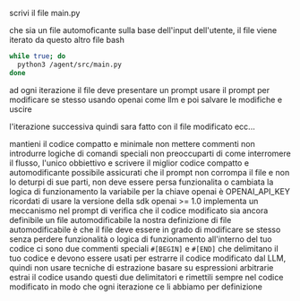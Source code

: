 


scrivi il file main.py

che sia un file automoficante sulla base dell'input dell'utente, 
il file viene iterato da questo altro file bash

```sh
while true; do
  python3 /agent/src/main.py
done
```

ad ogni iterazione il file deve presentare un prompt usare il prompt per modificare se stesso usando openai come llm e poi salvare le modifiche e uscire

l'iterazione successiva quindi sara fatto con il file modificato ecc...

mantieni il codice compatto e minimale 
non mettere commenti
non introdurre logiche di comandi speciali
non preoccuparti di come interromere il flusso,
l'unico obbiettivo e scrivere il miglior codice compatto e automodificante possibile
assicurati che il prompt non corrompa il file e non lo deturpi di sue parti, non deve essere persa funzionalita o cambiata la logica di funzionamento
la variabile per la chiave openai è OPENAI_API_KEY
ricordati di usare la versione della sdk openai >= 1.0
implementa un meccanismo nel prompt di verifica che il codice modificato sia ancora definibile un file automodificabile
la nostra definizione di file automodificabile è che il file deve essere in grado di modificare se stesso senza perdere funzionalità o logica di funzionamento
all'interno del tuo codice ci sono due commenti speciali `#[BEGIN]` e `#[END]` che delimitano il tuo codice e devono essere usati per estrarre il codice modificato dal LLM, quindi non usare tecniche di estrazione basare su espressioni arbitrarie estrai il codice usando questi due delimitatori
e rimettili sempre nel codice modificato in modo che ogni iterazione ce li abbiamo per definizione
